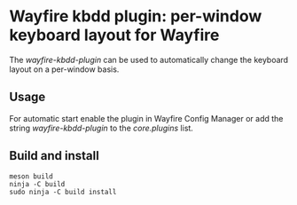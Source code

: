 # Wayfire kbdd plugin: per-window keyboard layout for Wayfire

The _wayfire-kbdd-plugin_ can be used to automatically change the keyboard layout
on a per-window basis.

## Usage

For automatic start enable the plugin in Wayfire Config Manager or add the string _wayfire-kbdd-plugin_ to the _core.plugins_ list.

## Build and install

```
meson build
ninja -C build
sudo ninja -C build install
```
